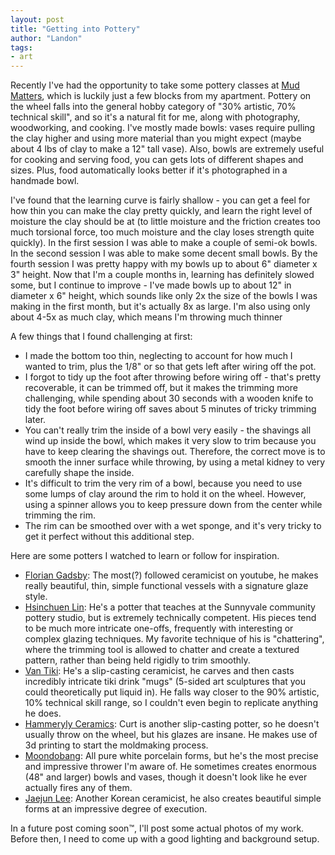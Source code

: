 ```yaml
---
layout: post
title: "Getting into Pottery"
author: "Landon"
tags:
- art
---
```


Recently I've had the opportunity to take some pottery classes at [Mud Matters](https://www.mudmatters.com/), which is luckily just a few blocks from my apartment. Pottery on the wheel falls into the general hobby category of "30% artistic, 70% technical skill", and so it's a natural fit for me, along with photography, woodworking, and cooking. I've mostly made bowls: vases require pulling the clay higher and using more material than you might expect (maybe about 4 lbs of clay to make a 12" tall vase). Also, bowls are extremely useful for cooking and serving food, you can gets lots of different shapes and sizes. Plus, food automatically looks better if it's photographed in a handmade bowl.

I've found that the learning curve is fairly shallow - you can get a feel for how thin you can make the clay pretty quickly, and learn the right level of moisture the clay should be at (to little moisture and the friction creates too much torsional force, too much moisture and the clay loses strength quite quickly). In the first session I was able to make a couple of semi-ok bowls. In the second session I was able to make some decent small bowls. By the fourth session I was pretty happy with my bowls up to about 6" diameter x 3" height. Now that I'm a couple months in, learning has definitely slowed some, but I continue to improve - I've made bowls up to about 12" in diameter x 6" height, which sounds like only 2x the size of the bowls I was making in the first month, but it's actually 8x as large. I'm also using only about 4-5x as much clay, which means I'm throwing much thinner

A few things that I found challenging at first:
- I made the bottom too thin, neglecting to account for how much I wanted to trim, plus the 1/8" or so that gets left after wiring off the pot.
- I forgot to tidy up the foot after throwing before wiring off - that's pretty recoverable, it can be trimmed off, but it makes the trimming more challenging, while spending about 30 seconds with a wooden knife to tidy the foot before wiring off saves about 5 minutes of tricky trimming later.
- You can't really trim the inside of a bowl very easily - the shavings all wind up inside the bowl, which makes it very slow to trim because you have to keep clearing the shavings out. Therefore, the correct move is to smooth the inner surface while throwing, by using a metal kidney to very carefully shape the inside.
- It's difficult to trim the very rim of a bowl, because you need to use some lumps of clay around the rim to hold it on the wheel. However, using a spinner allows you to keep pressure down from the center while trimming the rim.
- The rim can be smoothed over with a wet sponge, and it's very tricky to get it perfect without this additional step.

Here are some potters I watched to learn or follow for inspiration.

- [Florian Gadsby](https://www.youtube.com/c/FlorianGadsbyCeramics): The most(?) followed ceramicist on youtube, he makes really beautiful, thin, simple functional vessels with a signature glaze style.
- [Hsinchuen Lin](https://www.youtube.com/c/hsinchuen): He's a potter that teaches at the Sunnyvale community pottery studio, but is extremely technically competent. His pieces tend to be much more intricate one-offs, frequently with interesting or complex glazing techniques. My favorite technique of his is "chattering", where the trimming tool is allowed to chatter and create a textured pattern, rather than being held rigidly to trim smoothly.
- [Van Tiki](https://www.youtube.com/c/VanTikiStudio): He's a slip-casting ceramicist, he carves and then casts incredibly intricate tiki drink "mugs" (5-sided art sculptures that you could theoretically put liquid in). He falls way closer to the 90% artistic, 10% technical skill range, so I couldn't even begin to replicate anything he does.
- [Hammeryly Ceramics](https://www.instagram.com/hammerlyceramics/): Curt is another slip-casting potter, so he doesn't usually throw on the wheel, but his glazes are insane. He makes use of 3d printing to start the moldmaking process.
- [Moondobang](https://www.instagram.com/moondobang/): All pure white porcelain forms, but he's the most precise and impressive thrower I'm aware of. He sometimes creates enormous (48" and larger) bowls and vases, though it doesn't look like he ever actually fires any of them.
- [Jaejun Lee](https://www.instagram.com/jaejunlee_ceramics/): Another Korean ceramicist, he also creates beautiful simple forms at an impressive degree of execution.

In a future post coming soon™, I'll post some actual photos of my work. Before then, I need to come up with a good lighting and background setup.